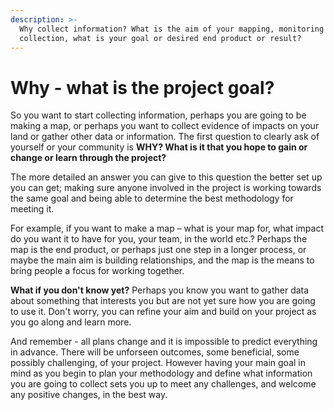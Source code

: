 ```yaml
---
description: >-
  Why collect information? What is the aim of your mapping, monitoring or data
  collection, what is your goal or desired end product or result?
---
```


# Why - what is the project goal?

So you want to start collecting information, perhaps you are going to be making a map, or perhaps you want to collect evidence of impacts on your land or gather other data or information. The first question to clearly ask of yourself or your community is **WHY? What is it that you hope to gain or change or learn through the project?** 

The more detailed an answer you can give to this question the better set up you can get; making sure anyone involved in the project is working towards the same goal and being able to determine the best methodology for meeting it.

For example, if you want to make a map – what is your map for, what impact do you want it to have for you, your team, in the world etc.? Perhaps the map is the end product, or perhaps just one step in a longer process, or maybe the main aim is building relationships, and the map is the means to bring people a focus for working together.

**What if you don't know yet?** Perhaps you know you want to gather data about something that interests you but are not yet sure how you are going to use it. Don't worry, you can refine your aim and build on your project as you go along and learn more.

And remember - all plans change and it is impossible to predict everything in advance. There will be unforseen outcomes, some beneficial, some possibly challenging, of your project. However having your main goal in mind as you begin to plan your methodology and define what information you are going to collect sets you up to meet any challenges, and welcome any positive changes, in the best way.


